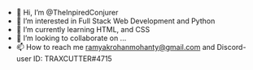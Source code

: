 - 👋 Hi, I’m @TheInpiredConjurer
- 👀 I’m interested in Full Stack Web Development and Python
- 🌱 I’m currently learning HTML, and CSS
- 💞️ I’m looking to collaborate on ...
- 📫 How to reach me ramyakrohanmohanty@gmail.com and Discord-user ID: TRAXCUTTER#4715

<!---
TheInpiredConjurer/TheInpiredConjurer is a ✨ special ✨ repository because its `README.md` (this file) appears on your GitHub profile.
You can click the Preview link to take a look at your changes.
--->
